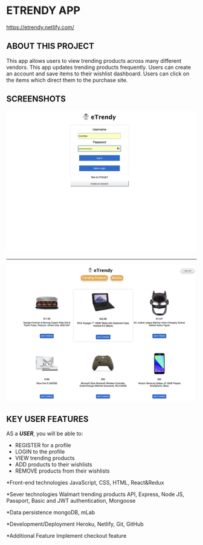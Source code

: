 # ETRENDY APP

https://etrendy.netlify.com/

## ABOUT THIS PROJECT
This app allows users to view trending products across many different vendors.
This app updates trending products frequently. Users  can create an account and save items to their wishlist dashboard. Users can click on the items which direct them to the purchase site.  

## SCREENSHOTS
![alt text](screenshots/etrendy-login.jpg "login-page")

*****************************************************************

![alt text](screenshots/etrendy3.jpg "trending page")

## KEY USER FEATURES
AS a ***USER***, you will be able to:
* REGISTER for a profile 
* LOGIN to the profile 
* VIEW trending products
* ADD products to their wishlists
* REMOVE products from their wishlists

*Front-end technologies
JavaScript, CSS, HTML, React&Redux

*Sever technologies
Walmart trending products API, Express, Node JS, Passport, Basic and JWT authentication, Mongoose

*Data persistence
mongoDB, mLab

*Development/Deployment
Heroku, Netlify, Git, GitHub

*Additional Feature 
Implement checkout feature 

